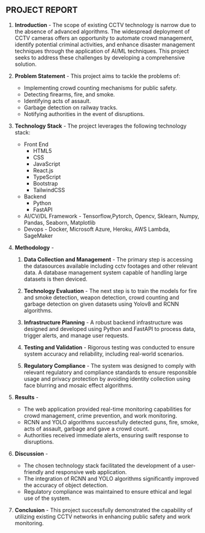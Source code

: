## PROJECT REPORT
1. **Introduction** - The scope of existing CCTV technology is narrow due to the absence of advanced algorithms. The widespread deployment of CCTV cameras offers an opportunity to automate crowd management, identify potential criminal activities, and enhance disaster management techniques through the application of AI/ML techniques. This project seeks to address these challenges by developing a comprehensive solution.

2. **Problem Statement** - This project aims to tackle the problems of:
    - Implementing crowd counting mechanisms for public safety.
    - Detecting firearms, fire, and smoke.
    - Identifying acts of assault.
    - Garbage detection on railway tracks.
    - Notifying authorities in the event of disruptions.

3. **Technology Stack** - The project leverages the following technology stack:
    - Front End
        - HTML5
        - CSS
        - JavaScript
        - React.js
        - TypeScript
        - Bootstrap
        - TailwindCSS
    - Backend
        - Python
        - FastAPI
    - AI/CV/DL Framework - Tensorflow,Pytorch, Opencv, Sklearn, Numpy, Pandas, Seaborn, Matplotlib
    - Devops - Docker, Microsoft Azure, Heroku, AWS Lambda, SageMaker

4. **Methodology** -

    1.  **Data Collection and Management** - The primary step is accessing the datasources available including cctv footages and other relevant data. A database management system capable of handling large datasets is then deviced.

    2. **Technology Evaluation** - The next step is to train the models for fire and smoke detection, weapon detection, crowd counting and garbage detection on given datasets using Yolov8 and RCNN algorithms.

    3.  **Infrastructure Planning** - A robust backend infrastructure was designed and developed using Python and FastAPI to process data, trigger alerts, and manage user requests.

    4. **Testing and Validation** - Rigorous testing was conducted to ensure system accuracy and reliability, including real-world scenarios.

    5. **Regulatory Compliance** - The system was designed to comply with relevant regulatory and compliance standards to ensure responsible usage and privacy protection by avoiding identity collection using face blurring and mosaic effect algorithms.

5. **Results** - 
    - The web application provided real-time monitoring capabilities for crowd management, crime prevention, and work monitoring.
    - RCNN and YOLO algorithms successfully detected guns, fire, smoke, acts of assault, garbage and gave a crowd count.
    - Authorities received immediate alerts, ensuring swift response to disruptions.

6. **Discussion** - 
    - The chosen technology stack facilitated the development of a user-friendly and responsive web application.
    - The integration of RCNN and YOLO algorithms significantly improved the accuracy of object detection.
    - Regulatory compliance was maintained to ensure ethical and legal use of the system.

7. **Conclusion** - This project successfully demonstrated the capability of utilizing existing CCTV networks in enhancing public safety and work monitoring. 